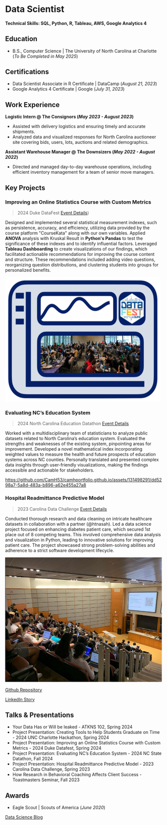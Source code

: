 # Data Scientist

#### Technical Skills: SQL, Python, R, Tableau, AWS, Google Analytics 4

## Education			        		
- B.S., Computer Science | The University of North Carolina at Charlotte (_To Be Completed in May 2025_)

## Certifications
- Data Scientist Associate in R Certificate | DataCamp (_August 21, 2023_)
- Google Analytics 4 Certificate | Google (_July 31, 2023_)

## Work Experience
**Logistic Intern @ The Consignors (_May 2023 - August 2023_)**
- Assisted with delivery logistics and ensuring timely and accurate shipments. 
- Analyzed data and visualized responses for North Carolina auctioneer site covering bids, users, lots, auctions and related demographics.  

**Assistant Warehouse Manager @ The Downsizers (_May 2022 - August 2022_)**
- Directed and managed day-to-day warehouse operations, including efficient inventory management for a team of senior move managers. 


## Key Projects

### Improving an Online Statistics Course with Custom Metrics
> 2024 Duke DataFest
[Event Details](https://dukestatsci.github.io/datafest/))

Designed and implemented several statistical measurement indexes, such as persistence, accuracy, and efficiency, utilizing data provided by the course platform "CourseKata" along with our own variables. Applied **ANOVA** analysis with Kruskal Result in **Python's Pandas** to test the significance of these indexes and to identify influential factors. Leveraged **Tableau Dashboarding** to create visualizations of our findings, which facilitated actionable recommendations for improving the course content and structure. These recommendations included adding video questions, reorganizing question distributions, and clustering students into groups for personalized benefits.

<img src="/assets/img/DUKE2024DATAFEST.png" width="500" height="400">

### Evaluating NC’s Education System
> 2024 North Carolina Education Datathon
[Event Details](https://hunt-institute.org/north-carolina-education-datathon/)

Worked with a multidisciplinary team of statisticians to analyze public datasets related to North Carolina’s education system. Evaluated the strengths and weaknesses of the existing system, pinpointing areas for improvement. Developed a novel mathematical index incorporating weighted values to measure the health and future prospects of education systems across NC counties. Personally translated and presented complex data insights through user-friendly visualizations, making the findings accessible and actionable for stakeholders.

https://github.com/CamH53/camhportfolio.github.io/assets/131498291/dd5298a7-5a8d-483a-b896-a62e455a27a8


### Hospital Readmittance Predictive Model
> 2023 Carolina Data Challenge
[Event Details](https://cdc.cs.unc.edu/)

Conducted thorough research and data cleaning on intricate healthcare datasets in collaboration with a partner (@htnasah). Led a data science project focused on enhancing diabetes patient care, which secured 1st place out of 8 competing teams. This involved comprehensive data analysis and visualization in Python, leading to innovative solutions for improving patient care. The project showcased strong problem-solving abilities and adherence to a strict software development lifecycle.

<img src="assets/img/2024CarolinaDataChallenge.jpeg" width="550" height="400">

[Github Repository](https://github.com/CamH53/DiabetesDatasetTool)

[LinkedIn Story](https://www.linkedin.com/pulse/unlocking-insights-from-nostalgia-my-experience-2023-carolina-hirsh/?trackingId=%2BRcOr81jQ12IJQoZVbMqsg%3D%3D)



## Talks & Presentations
- Your Data Has or Will be leaked - ATKNS 102, Spring 2024
- Project Presentation: Creating Tools to Help Students Graduate on Time - 2024 UNC Charlotte Hackathon, Spring 2024
- Project Presentation: Improving an Online Statistics Course with Custom Metrics - 2024 Duke Datafest, Spring 2024
- Project Presentation: Evaluating NC’s Education System - 2024 NC State Datathon, Fall 2024
- Project Presentation: Hospital Readmittance Predictive Model - 2023 Carolina Data Challenge, Spring 2023
- How Research in Behavioral Coaching Affects Client Success - Toastmasters Seminar, Fall 2023

## Awards			        		
- Eagle Scout | Scouts of America (_June 2020_)


[Data Science Blog](https://medium.com/@cameronhirsh)
